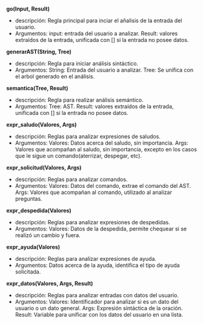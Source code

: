 **go(Input, Result)**
- descripción: Regla principal para inciar el añalisis de la entrada del usuario.
- Argumentos: input: entrada del usuario a analizar. Result: valores extraídos de la entrada, unificada con [] si la entrada no posee datos.

**generarAST(String, Tree)**
- descripción: Regla para iniciar análisis sintáctico.
- Argumentos: String: Entrada del usuario a analizar. Tree: Se unifica con el arbol generado en el análisis.

**semantica(Tree, Result)**
- descripción: Regla para realizar análisis semántico.
- Argumentos: Tree: AST. Result: valores extraídos de la entrada, unificada con [] si la entrada no posee datos.

**expr_saludo(Valores, Args)**
- descripción: Reglas para analizar expresiones de saludos.
- Argumentos: Valores: Datos acerca del saludo, sin importancia. Args: Valores que acompañan al saludo, sin importancia, excepto en los casos que le sigue un comando(aterrizar, despegar, etc).

**expr_solicitud(Valores, Args)**
- descripción: Reglas para analizar comandos.
- Argumentos: Valores: Datos del comando, extrae el comando del AST. Args: Valores que acompañan al comando, utilizado al analizar preguntas.

**expr_despedida(Valores)**
- descripción: Reglas para analizar expresiones de despedidas.
- Argumentos: Valores: Datos de la despedida, permite chequear si se realizó un cambio y fuera.

**expr_ayuda(Valores)**
- descripción: Reglas para analizar expresiones de ayuda.
- Argumentos: Datos acerca de la ayuda, identifica el tipo de ayuda solicitada.

**expr_datos(Valores, Args, Result)**
- descripción: Reglas para analizar entradas con datos del usuario.
- Argumentos: Valores: Identificador para analizar si es un dato del usuario o un dato general. Args: Expresión sintáctica de la oración. Result: Variable para unificar con los datos del usuario en una lista.